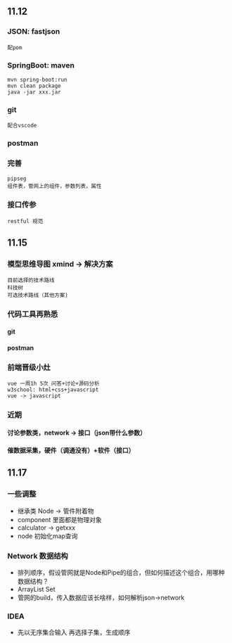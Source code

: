 ## 11.12
### JSON: fastjson
	配pom
### SpringBoot: maven
	mvn spring-boot:run
	mvn clean package
	java -jar xxx.jar
### git
	配合vscode
### postman 
### 完善 
	pipseg
	组件表，管网上的组件，参数列表，属性
### 接口传参
    restful 规范


## 11.15
### 模型思维导图 xmind -> 解决方案
    目前选择的技术路线
    科技树
    可选技术路线（其他方案)

### 代码工具再熟悉 
#### git
#### postman 

### 前端晋级小灶
    vue 一周1h 5次 问答+讨论+源码分析
	w3school: html+css+javascript
	vue -> javascript

### 近期
#### 讨论参数类，network -> 接口（json带什么参数）
#### 催数据采集，硬件（调通没有）+软件（接口）

## 11.17
### 一些调整
- 继承类 Node -> 管件附着物
- component 里面都是物理对象
- calculator -> getxxx
- node 初始化map查询

### Network 数据结构
  - 排列顺序，假设管网就是Node和Pipe的组合，但如何描述这个组合，用哪种数据结构？
  - ArrayList Set
  - 管网的build，传入数据应该长啥样，如何解析json->network 



### IDEA
- 先以无序集合输入
  再选择子集，生成顺序